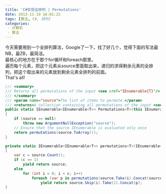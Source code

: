 ```yaml
---
title: 'C#实现全排列 | Permutations'
date: 2013-11-19 16:01:22
tags: [算法, C#, 排列]
categories: 
 - 计算机
 - 算法
---
```

今天需要用到一个全排列算法，Google了一下，找了好几个，觉得下面的写法最NB，最ZB，最简洁。  
最核心的地方在于那个for循环和foreach那里。  
遍历每个元素，把这个元素从source里面取出来，递归的求得剩余元素的全排列，把这个取出来的元素放到剩余元素全排列的前面。  
That's all!  

``` csharp
/// <summary>
/// Returns all permutations of the input <see cref="IEnumerable{T}"/>.
/// </summary>
/// <param name="source">The list of items to permute.</param>
/// <returns>A collection containing all permutations of the input <see cref="IEnumerable<T>"/>.</returns>
public static IEnumerable<IEnumerable<T>> Permutations<T>(this IEnumerable<T> source)
{
    if (source == null)
        throw new ArgumentNullException("source");
    // Ensure that the source IEnumerable is evaluated only once
    return permutations(source.ToArray());
}

private static IEnumerable<IEnumerable<T>> permutations<T>(IEnumerable<T> source)
{
    var c = source.Count();
    if (c == 1)
        yield return source;
    else
        for (int i = 0; i < c; i++)
            foreach (var p in permutations(source.Take(i).Concat(source.Skip(i + 1))))
                yield return source.Skip(i).Take(1).Concat(p);
}
```
